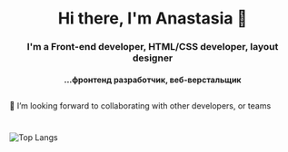 <h1 align="center">Hi there, I'm Anastasia 👋</h1>

<h3 align="center">I'm a Front-end developer, HTML/CSS developer, layout designer</h3>
<h4 align="center">...фронтенд разработчик, веб-верстальщик</h3>

##
🤝 I’m looking forward to collaborating with other developers, or teams

#
![Top Langs](https://github-readme-stats.vercel.app/api/top-langs/?username=stasyabunina&layout=compact)
